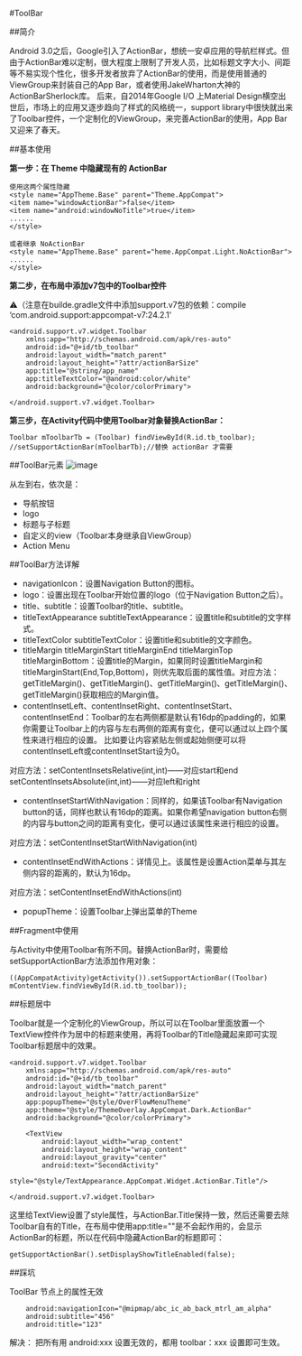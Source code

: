 #ToolBar

##简介

Android 3.0之后，Google引入了ActionBar，想统一安卓应用的导航栏样式。但由于ActionBar难以定制，很大程度上限制了开发人员，比如标题文字大小、间距等不易实现个性化，很多开发者放弃了ActionBar的使用，而是使用普通的ViewGroup来封装自己的App Bar，或者使用JakeWharton大神的ActionBarSherlock库。
后来，自2014年Google I/O 上Material Design横空出世后，市场上的应用又逐步趋向了样式的风格统一，support library中很快就出来了Toolbar控件，一个定制化的ViewGroup，来完善ActionBar的使用，App Bar又迎来了春天。

##基本使用

**第一步：在 Theme 中隐藏现有的 ActionBar**

	使用这两个属性隐藏
	<style name="AppTheme.Base" parent="Theme.AppCompat">
	<item name="windowActionBar">false</item>
	<item name="android:windowNoTitle">true</item>
	......
	</style>
	
	或者继承 NoActionBar
	<style name="AppTheme.Base" parent="heme.AppCompat.Light.NoActionBar">
	......
	</style>
	
**第二步，在布局中添加v7包中的Toolbar控件**

⚠️（注意在builde.gradle文件中添加support.v7包的依赖：compile ‘com.android.support:appcompat-v7:24.2.1’
	
	<android.support.v7.widget.Toolbar
    	xmlns:app="http://schemas.android.com/apk/res-auto"
    	android:id="@+id/tb_toolbar"
    	android:layout_width="match_parent"
    	android:layout_height="?attr/actionBarSize"
    	app:title="@string/app_name"
    	app:titleTextColor="@android:color/white"
    	android:background="@color/colorPrimary">

	</android.support.v7.widget.Toolbar>

**第三步，在Activity代码中使用Toolbar对象替换ActionBar：**

	Toolbar mToolbarTb = (Toolbar) findViewById(R.id.tb_toolbar);
	//setSupportActionBar(mToolbarTb);//替换 actionBar 才需要

##ToolBar元素
![image](http://ac-myg6wstv.clouddn.com/85e3cb51a7a3d1f97d1c.jpg)

从左到右，依次是：

* 导航按钮
* logo
* 标题与子标题
* 自定义的view（Toolbar本身继承自ViewGroup）
* Action Menu

##ToolBar方法详解

* navigationIcon：设置Navigation Button的图标。
* logo：设置出现在Toolbar开始位置的logo（位于Navigation Button之后）。
* title、subtitle：设置Toolbar的title、subtitle。
* titleTextAppearance subtitleTextAppearance：设置title和subtitle的文字样式。
* titleTextColor subtitleTextColor：设置title和subtitle的文字颜色。
* titleMargin titleMarginStart titleMarginEnd titleMarginTop titleMarginBottom：设置title的Margin，如果同时设置titleMargin和titleMarginStart(End,Top,Bottom)，则优先取后面的属性值。对应方法：getTitleMargin()、getTitleMargin()、getTitleMargin()、getTitleMargin()、getTitleMargin()获取相应的Margin值。
* contentInsetLeft、contentInsetRight、contentInsetStart、contentInsetEnd：Toolbar的左右两侧都是默认有16dp的padding的，如果你需要让Toolbar上的内容与左右两侧的距离有变化，便可以通过以上四个属性来进行相应的设置。
比如要让内容紧贴左侧或起始侧便可以将contentInsetLeft或contentInsetStart设为0。

对应方法：setContentInsetsRelative(int,int)——对应start和end
setContentInsetsAbsolute(int,int)——对应left和right

* contentInsetStartWithNavigation：同样的，如果该Toolbar有Navigation button的话，同样也默认有16dp的距离。如果你希望navigation button右侧的内容与button之间的距离有变化，便可以通过该属性来进行相应的设置。

对应方法：setContentInsetStartWithNavigation(int)

* contentInsetEndWithActions：详情见上。该属性是设置Action菜单与其左侧内容的距离的，默认为16dp。

对应方法：setContentInsetEndWithActions(int) 

* popupTheme：设置Toolbar上弹出菜单的Theme


##Fragment中使用

与Activity中使用Toolbar有所不同。替换ActionBar时，需要给setSupportActionBar方法添加作用对象：

	((AppCompatActivity)getActivity()).setSupportActionBar((Toolbar) mContentView.findViewById(R.id.tb_toolbar));

##标题居中

Toolbar就是一个定制化的ViewGroup，所以可以在Toolbar里面放置一个TextView控件作为居中的标题来使用，再将Toolbar的Title隐藏起来即可实现Toolbar标题居中的效果。

	<android.support.v7.widget.Toolbar
    	xmlns:app="http://schemas.android.com/apk/res-auto"
    	android:id="@+id/tb_toolbar"
    	android:layout_width="match_parent"
    	android:layout_height="?attr/actionBarSize"
    	app:popupTheme="@style/OverFlowMenuTheme"
    	app:theme="@style/ThemeOverlay.AppCompat.Dark.ActionBar"
    	android:background="@color/colorPrimary">

    	<TextView
    	    android:layout_width="wrap_content"
        	android:layout_height="wrap_content"
        	android:layout_gravity="center"
        	android:text="SecondActivity"
        	style="@style/TextAppearance.AppCompat.Widget.ActionBar.Title"/>

	</android.support.v7.widget.Toolbar>

这里给TextView设置了style属性，与ActionBar.Title保持一致，然后还需要去除Toolbar自有的Title，在布局中使用app:title=""是不会起作用的，会显示ActionBar的标题，所以在代码中隐藏ActionBar的标题即可：

	getSupportActionBar().setDisplayShowTitleEnabled(false);
	
	
	
##踩坑

ToolBar 节点上的属性无效

		android:navigationIcon="@mipmap/abc_ic_ab_back_mtrl_am_alpha"
        android:subtitle="456"
        android:title="123"

解决： 把所有用 android:xxx 设置无效的，都用 toolbar：xxx 设置即可生效。







